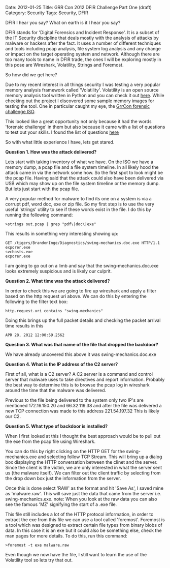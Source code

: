 Date: 2012-01-25
Title: GRR Con 2012 DFIR Challenge Part One (draft)
Category: Security
Tags: Security, DFIR



DFIR I hear you say? What on earth is it I hear you say? 

DFIR stands for 'Digital Forensics and Incident Response'. It is a subset of the IT Security discipline that deals mostly with the analysis of attacks by malware or hackers after the fact. It uses a number of different techniques and tools including pcap analysis, file system log analysis and any change or impact on the target operating system and network. Although there are too many tools to name in DFIR trade, the ones I will be exploring mostly in this pose are Wireshark, Volatility, Strings and Foremost.

So how did we get here?

Due to my recent interest in all things security I was testing a very popular memory analysis framework called 'Volatility'.  Volatility is an open source memory analysis tool written in Python and you can check it out [here](http://code.google.com/p/volatility). While checking out the project I discovered some sample memory images for testing the tool.  One in particular caught my eye, the [GrrCon forensic challenge ISO](http://t.co/m0JCvrnV).

This looked like a great opportunity not only because it had the words 'forensic challenge' in them but also because it came with a list of questions to test out your skills. I found the list of questions [here](http://michsec.org/wp-content/uploads/2012/10/GrrCON-Questions.txt)

So with what little experience I have, lets get stared.

**Question 1. How was the attack delivered?**

Lets start with taking inventory of what we have.  On the ISO we have a memory dump, a pcap file and a file system timeline. In all likely hood the attack came in via the network some how. So the first spot to look might be the pcap file. Having said that the attack could also have been delivered via USB which may show up on the file system timeline or the memory dump. But lets just start with the pcap file.

A very popular method for malware to find its one on a system is via a corrupt pdf, word doc, exe or zip file.  So my first step is to use the very useful 'strings' utility to see if these words exist in the file.  I do this by running the following command:
	
	>strings out.pcap | grep "pdf\|doc\|exe"

This results in something very interesting showing up:
	
	GET /tigers/BrandonInge/Diagnostics/swing-mechanics.doc.exe HTTP/1.1
	exporer.exe
	svchosts.exe
	exporer.exe

I am going to go out on a limb and say that the swing-mechanics.doc.exe looks extremely suspicious and is likely our culprit.

**Question 2. What time was the attack delivered?**

In order to check this we are going to fire up wireshark and apply a filter based on the http request uri above. We can do this by entering the following to the filter text box:
	
	http.request.uri contains "swing-mechanics"

Doing this brings up the full packet details and checking the packet arrival time results in this 

	APR 28, 2012 12:00:59.2562

**Question 3. What was that name of the file that dropped the backdoor?**

We have already uncovered this above it was swing-mechanics.doc.exe

**Question 4. What is the IP address of the C2 server?**

First of all, what is a C2 server? A C2 server is a command and control server that malware uses to take directives and report information. Probably the best way to determine this is to browse the pcap log in wireshark around the time that the malware was delivered.

Previous to the file being delivered to the system only two IP's are mentioned 172.16.150.20 and 66.32.119.38 and after the file was delivered a new TCP connection was made to this address 221.54.197.32 This is likely our C2.

**Question 5. What type of backdoor is installed?** 

When I first looked at this I thought the best approach would be to pull out the exe from the pcap file using Wireshark. 

You can do this by right clicking on the HTTP GET for the swing-mechanics.exe and selecting follow TCP Stream. This will bring up a dialog box displaying the HTTP conversation between the clinet and the server. Since the client is the victim, we are only interested in what the server sent us (the malware itself). We can filter out the client traffic by selecting from the drop down box just the information from the server.

Once this is done select 'RAW' as the format and hit 'Save As', I saved mine as 'malware.raw'. This will save just the data that came from the server i.e. swing-mechanics.exe. note: When you look at the raw data you can also see the famous 'MZ' signifying the start of a .exe file.  

This file still includes a lot of the HTTP protocol information, in order to extract the exe from this file we can use a tool called 'foremost'. Foremost is a tool which was designed to extract certain file types from binary blobs of data. In this case it is an exe but it could also be something else, check the man pages for more details. To do this, run this command:
	
	>foremost -t exe malware.raw

Even though we now have the file, I still want to learn the use of the Volatility tool so lets try that out.
